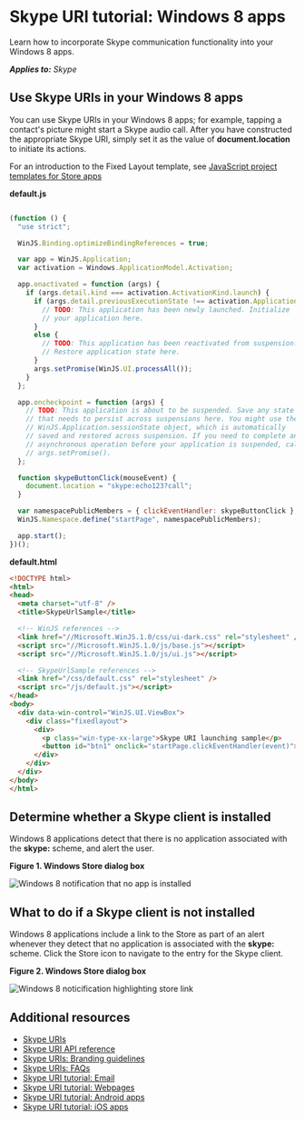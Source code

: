 
# Skype URI tutorial: Windows 8 apps

Learn how to incorporate Skype communication functionality into your Windows 8 apps.


 _**Applies to:** Skype_

## Use Skype URIs in your Windows 8 apps

You can use Skype URIs in your Windows 8 apps; for example, tapping a contact's picture might start a Skype audio call. 
After you have constructed the appropriate Skype URI, simply set it as the value of  **document.location** to initiate 
its actions.

For an introduction to the Fixed Layout template, see [JavaScript project templates for Store apps](http://go.microsoft.com/fwlink/?LinkId=232508)

 **default.js**


```javascript

(function () {
  "use strict";

  WinJS.Binding.optimizeBindingReferences = true;

  var app = WinJS.Application;
  var activation = Windows.ApplicationModel.Activation;

  app.onactivated = function (args) {
    if (args.detail.kind === activation.ActivationKind.launch) {
      if (args.detail.previousExecutionState !== activation.ApplicationExecutionState.terminated) {
        // TODO: This application has been newly launched. Initialize
        // your application here.
      }
      else {
        // TODO: This application has been reactivated from suspension.
        // Restore application state here.
      }
      args.setPromise(WinJS.UI.processAll());
    }
  };

  app.oncheckpoint = function (args) {
    // TODO: This application is about to be suspended. Save any state
    // that needs to persist across suspensions here. You might use the
    // WinJS.Application.sessionState object, which is automatically
    // saved and restored across suspension. If you need to complete an
    // asynchronous operation before your application is suspended, call
    // args.setPromise().
  };

  function skypeButtonClick(mouseEvent) {
    document.location = "skype:echo123?call";
  }

  var namespacePublicMembers = { clickEventHandler: skypeButtonClick };
  WinJS.Namespace.define("startPage", namespacePublicMembers);

  app.start();
})();
```

 **default.html**


```html
<!DOCTYPE html>
<html>
<head>
  <meta charset="utf-8" />
  <title>SkypeUrlSample</title>

  <!-- WinJS references -->
  <link href="//Microsoft.WinJS.1.0/css/ui-dark.css" rel="stylesheet" />
  <script src="//Microsoft.WinJS.1.0/js/base.js"></script>
  <script src="//Microsoft.WinJS.1.0/js/ui.js"></script>

  <!-- SkypeUrlSample references -->
  <link href="/css/default.css" rel="stylesheet" />
  <script src="/js/default.js"></script>
</head>
<body>
  <div data-win-control="WinJS.UI.ViewBox">
    <div class="fixedlayout">
      <div>
        <p class="win-type-xx-large">Skype URI launching sample</p>
        <button id="btn1" onclick="startPage.clickEventHandler(event)">Skype Me</button>
      </div>
    </div>
  </div>
</body>
</html>
```

## Determine whether a Skype client is installed

Windows 8 applications detect that there is no application associated with the  **skype:** scheme, and alert the user.


**Figure 1. Windows Store dialog box**

![Windows 8 notification that no app is installed](images/skypeUri_Win8Store.png)


## What to do if a Skype client is not installed

Windows 8 applications include a link to the Store as part of an alert whenever they detect that no application is 
associated with the  **skype:** scheme. Click the Store icon to navigate to the entry for the Skype client.


**Figure 2. Windows Store dialog box**

![Windows 8 noticification highlighting store link](images/skypeUri_Win8StoreHighlight.png)


## Additional resources


* [Skype URIs](SkypeURIs.md)
* [Skype URI API reference](SkypeURIAPIReference.md)
* [Skype URIs: Branding guidelines](SkypeURIs_BrandingGuidelines.md)
* [Skype URIs: FAQs](SkypeURIs_FAQs.md)
* [Skype URI tutorial: Email](SkypeURITutorial_Email.md)
* [Skype URI tutorial: Webpages](SkypeURItutorial_Webpages.md)
* [Skype URI tutorial: Android apps](SkypeURITutorial_AndroidApps.md)
* [Skype URI tutorial: iOS apps](SkypeURITutorial_iOSApps.md)

